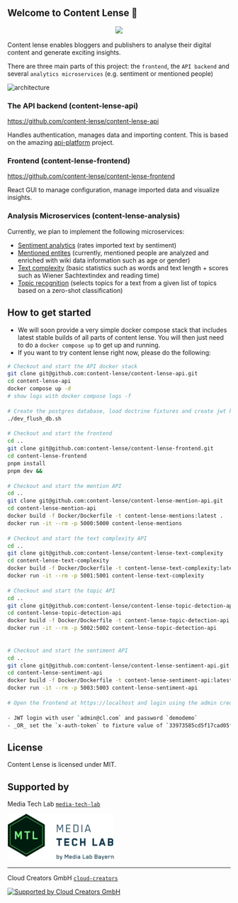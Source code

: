 ## Welcome to Content Lense 👋

<p align="center">
  <img src="https://user-images.githubusercontent.com/15559708/195378979-701254fa-ada7-41d4-abc7-494a40207a6d.png" />
</p>

Content lense enables bloggers and publishers to analyse their digital content and generate exciting insights.

There are three main parts of this project: the `frontend`, the `API backend` and several `analytics microservices` (e.g. sentiment or mentioned people)

![architecture](https://user-images.githubusercontent.com/15559708/195382078-32a976dd-9ed6-465f-a208-395a9ec86b02.png)



### The API backend (content-lense-api)
https://github.com/content-lense/content-lense-api

Handles authentication, manages data and importing content. This is based on the amazing [api-platform](https://github.com/api-platform/api-platform) project.


### Frontend (content-lense-frontend)
https://github.com/content-lense/content-lense-frontend

React GUI to manage configuration, manage imported data and visualize insights.
  

### Analysis Microservices (content-lense-analysis)

Currently, we plan to implement the following microservices:

- [Sentiment analytics](https://github.com/content-lense/content-lense-sentiment-api) (rates imported text by sentiment)
- [Mentioned entites](https://github.com/content-lense/content-lense-mention-api) (currently, mentioned people are analyzed and enriched with wiki data information such as age or gender)
- [Text complexity](https://github.com/content-lense/content-lense-text-complexity) (basic statistics such as words and text length + scores such as Wiener Sachtextindex and reading time)
- [Topic recognition](https://github.com/content-lense/content-lense-topic-detection-api) (selects topics for a text from a given list of topics based on a zero-shot classification)


## How to get started

- We will soon provide a very simple docker compose stack that includes latest stable builds of all parts of content lense. You will then just need to do a `docker compose up` to get up and running.
- If you want to try content lense right now, please do the following:
```bash
# Checkout and start the API docker stack
git clone git@github.com:content-lense/content-lense-api.git
cd content-lense-api
docker compose up -d
# show logs with docker compose logs -f

# Create the postgres database, load doctrine fixtures and create jwt key pairs
./dev_flush_db.sh

# Checkout and start the frontend
cd ..
git clone git@github.com:content-lense/content-lense-frontend.git
cd content-lense-frontend
pnpm install
pnpm dev &&

# Checkout and start the mention API
cd ..
git clone git@github.com:content-lense/content-lense-mention-api.git
cd content-lense-mention-api
docker build -f Docker/Dockerfile -t content-lense-mentions:latest .
docker run -it --rm -p 5000:5000 content-lense-mentions

# Checkout and start the text complexity API
cd ..
git clone git@github.com:content-lense/content-lense-text-complexity
cd content-lense-text-complexity
docker build -f Docker/Dockerfile -t content-lense-text-complexity:latest .
docker run -it --rm -p 5001:5001 content-lense-text-complexity

# Checkout and start the topic API
cd ..
git clone git@github.com:content-lense/content-lense-topic-detection-api.git
cd content-lense-topic-detection-api
docker build -f Docker/Dockerfile -t content-lense-topic-detection-api:latest .
docker run -it --rm -p 5002:5002 content-lense-topic-detection-api


# Checkout and start the sentiment API
cd ..
git clone git@github.com:content-lense/content-lense-sentiment-api.git
cd content-lense-sentiment-api
docker build -f Docker/Dockerfile -t content-lense-sentiment-api:latest .
docker run -it --rm -p 5003:5003 content-lense-sentiment-api

# Open the frontend at https://localhost and login using the admin credentials

- JWT login with user `admin@cl.com` and password `demodemo`
- _OR_ set the `x-auth-token` to fixture value of `33973585cd5f17cad05f1a09bb663f89` (e.g. using the [ModHeader plugin](https://modheader.com/) for the browser of your choice)
```


## License

Content Lense is licensed under MIT.


<!--
**Here are some ideas to get you started:**

🙋‍♀️ A short introduction - what is your organization all about?
🌈 Contribution guidelines - how can the community get involved?
👩‍💻 Useful resources - where can the community find your docs? Is there anything else the community should know?
🍿 Fun facts - what does your team eat for breakfast?
🧙 Remember, you can do mighty things with the power of [Markdown](https://docs.github.com/github/writing-on-github/getting-started-with-writing-and-formatting-on-github/basic-writing-and-formatting-syntax)
-->


## Supported by

Media Tech Lab [`media-tech-lab`](https://github.com/media-tech-lab)

<a href="https://www.media-lab.de/en/programs/media-tech-lab">
    <img src="https://raw.githubusercontent.com/media-tech-lab/.github/main/assets/mtl-powered-by.png" width="240" title="Media Tech Lab powered by logo">
</a>

---

Cloud Creators GmbH [`cloud-creators`](https://cloud-creators.de)


<a href="https://cloud-creators.de">
    <img src="https://cloud-creators.de/assets/images/cc-logo.svg" width="240" title="Supported by Cloud Creators GmbH">
</a>


